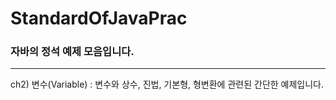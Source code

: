 # StandardOfJavaPrac
### 자바의 정석 예제 모음입니다.
---
 ch2) 변수(Variable) : 변수와 상수, 진법, 기본형, 형변환에 관련된 간단한 예제입니다.
 
